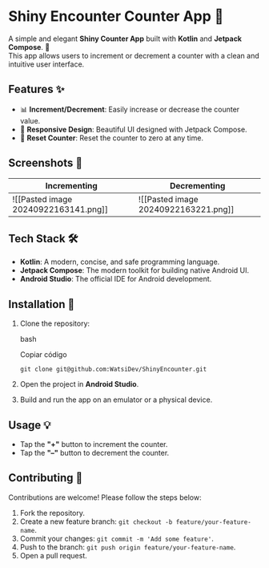 # Shiny Encounter Counter App 📱

A simple and elegant **Shiny Counter App** built with **Kotlin** and **Jetpack Compose**. 🚀  
This app allows users to increment or decrement a counter with a clean and intuitive user interface.

## Features ✨

- 📊 **Increment/Decrement**: Easily increase or decrease the counter value.
- 🎨 **Responsive Design**: Beautiful UI designed with Jetpack Compose.
- 🔄 **Reset Counter**: Reset the counter to zero at any time.

## Screenshots 📸

| Incrementing                         | Decrementing                         |
| ------------------------------------ | ------------------------------------ |
| ![[Pasted image 20240922163141.png]] | ![[Pasted image 20240922163221.png]] |

## Tech Stack 🛠

- **Kotlin**: A modern, concise, and safe programming language.
- **Jetpack Compose**: The modern toolkit for building native Android UI.
- **Android Studio**: The official IDE for Android development.

## Installation 🚀

1. Clone the repository:
    
    bash
    
    Copiar código
    
    `git clone git@github.com:WatsiDev/ShinyEncounter.git`
    
2. Open the project in **Android Studio**.
    
3. Build and run the app on an emulator or a physical device.
    

## Usage 💡

- Tap the **"+"** button to increment the counter.
- Tap the **"–"** button to decrement the counter.

## Contributing 🤝

Contributions are welcome! Please follow the steps below:

1. Fork the repository.
2. Create a new feature branch: `git checkout -b feature/your-feature-name`.
3. Commit your changes: `git commit -m 'Add some feature'`.
4. Push to the branch: `git push origin feature/your-feature-name`.
5. Open a pull request.

